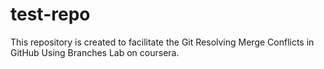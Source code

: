 # test-repo
This repository is created to facilitate the Git Resolving Merge Conflicts in GitHub Using Branches Lab on coursera.
